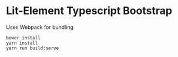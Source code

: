 # Lit-Element Typescript Bootstrap

Uses Webpack for bundling

```
bower install
yarn install
yarn run build:serve
```